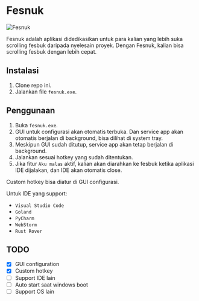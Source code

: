 # Fesnuk

![Fesnuk](assets/icon.ico)

Fesnuk adalah aplikasi didedikasikan untuk para kalian yang lebih suka scrolling fesbuk daripada nyelesain proyek. 
Dengan Fesnuk, kalian bisa scrolling fesbuk dengan lebih cepat.

## Instalasi
1. Clone repo ini.
2. Jalankan file `fesnuk.exe`.

## Penggunaan
1. Buka `fesnuk.exe`.
2. GUI untuk configurasi akan otomatis terbuka. Dan service app akan otomatis berjalan di background, bisa dilihat di system tray.
3. Meskipun GUI sudah ditutup, service app akan tetap berjalan di background.
4. Jalankan sesuai hotkey yang sudah ditentukan.
5. Jika fitur `Aku malas` aktif, kalian akan diarahkan ke fesbuk ketika aplikasi IDE dijalakan, dan IDE akan otomatis close.

Custom hotkey bisa diatur di GUI configurasi.

Untuk IDE yang support:
- `Visual Studio Code`
- `Goland`
- `PyCharm`
- `WebStorm`
- `Rust Rover`

## TODO
- [X] GUI configuration
- [X] Custom hotkey
- [ ] Support IDE lain
- [ ] Auto start saat windows boot
- [ ] Support OS lain